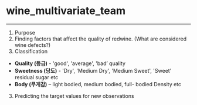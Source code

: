 # wine_multivariate_team
---
1. Purpose
1. Finding factors that affect the quality of redwine.
(What are considered wine defects?)
2. Classification
- **Quality (등급)** - 'good', 'average', 'bad’
quality
- **Sweetness (당도)** - 'Dry', 'Medium Dry', 'Medium Sweet', 'Sweet'
residual sugar etc
- **Body (무게감)** – light bodied, medium bodied, full- bodied
Density etc
3. Predicting the target values for new observations
